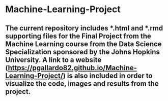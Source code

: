 # Machine-Learning-Project
## The current repository includes *.html and *.rmd supporting files for the Final Project from the Machine Learning course from the Data Science Specialization sponsored by the Johns Hopkins University. A link to a website (https://pgallardo82.github.io/Machine-Learning-Project/) is also included in order to visualize the code, images and results from the project.   
